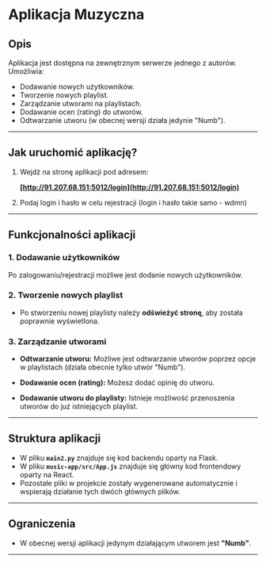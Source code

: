 # Aplikacja Muzyczna

## Opis
Aplikacja jest dostępna na zewnętrznym serwerze jednego z autorów. Umożliwia:
- Dodawanie nowych użytkowników.
- Tworzenie nowych playlist.
- Zarządzanie utworami na playlistach.
- Dodawanie ocen (rating) do utworów.
- Odtwarzanie utworu (w obecnej wersji działa jedynie "Numb").

---

## Jak uruchomić aplikację?
1. Wejdź na stronę aplikacji pod adresem:
   
   **[http://91.207.68.151:5012/login](http://91.207.68.151:5012/login)**

2. Podaj login i hasło w celu rejestracji (login i hasło takie samo - wdmn)

---

## Funkcjonalności aplikacji

### 1. Dodawanie użytkowników
Po zalogowaniu/rejestracji możliwe jest dodanie nowych użytkowników.

### 2. Tworzenie nowych playlist
- Po stworzeniu nowej playlisty należy **odświeżyć stronę**, aby została poprawnie wyświetlona.

### 3. Zarządzanie utworami
- **Odtwarzanie utworu:**
  Możliwe jest odtwarzanie utworów poprzez opcje w playlistach (działa obecnie tylko utwór "Numb").

- **Dodawanie ocen (rating):**
  Możesz dodać opinię do utworu.

- **Dodawanie utworu do playlisty:**
  Istnieje możliwość przenoszenia utworów do już istniejących playlist.

---

## Struktura aplikacji
- W pliku **`main2.py`** znajduje się kod backendu oparty na Flask.
- W pliku **`music-app/src/App.js`** znajduje się główny kod frontendowy oparty na React.
- Pozostałe pliki w projekcie zostały wygenerowane automatycznie i wspierają działanie tych dwóch głównych plików.

---

## Ograniczenia
- W obecnej wersji aplikacji jedynym działającym utworem jest **"Numb"**.

---
